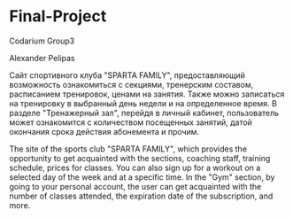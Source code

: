 # Final-Project
Codarium Group3

Alexander Pelipas



Сайт спортивного клуба "SPARTA FAMILY", предоставляющий возможность ознакомиться с секциями, тренерским составом, расписанием тренировок, ценами на занятия. Также можно записаться на тренировку в выбранный день недели и на определенное время. В разделе "Тренажерный зал", перейдя в личный кабинет, пользователь может ознакомится с количеством посещенных занятий, датой окончания срока действия абонемента и прочим.

The site of the sports club "SPARTA FAMILY", which provides the opportunity to get acquainted with the sections, coaching staff, training schedule, prices for classes. You can also sign up for a workout on a selected day of the week and at a specific time. In the "Gym" section, by going to your personal account, the user can get acquainted with the number of classes attended, the expiration date of the subscription, and more.
